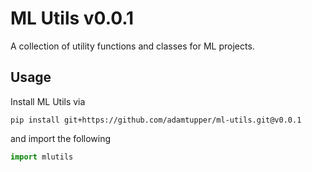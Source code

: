 # ML Utils v0.0.1

A collection of utility functions and classes for ML projects.

## Usage

Install ML Utils via

```shell
pip install git+https://github.com/adamtupper/ml-utils.git@v0.0.1
```

and import the following

```python
import mlutils
```
